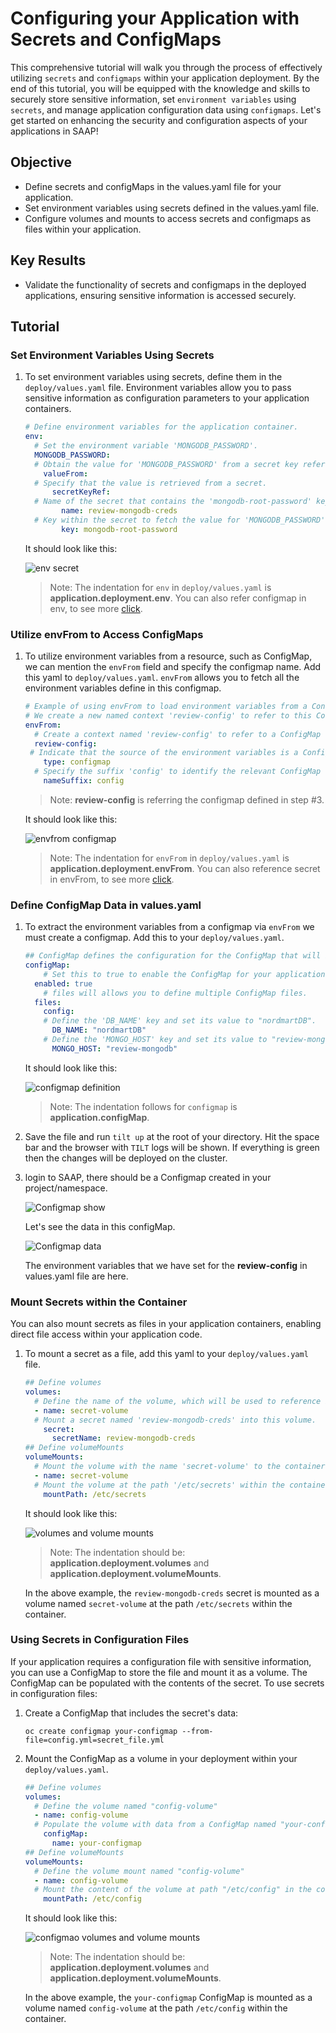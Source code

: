 # Configuring your Application with Secrets and ConfigMaps

This comprehensive tutorial will walk you through the process of effectively utilizing `secrets` and `configmaps` within your application deployment. By the end of this tutorial, you will be equipped with the knowledge and skills to securely store sensitive information, set `environment variables` using `secrets`, and manage application configuration data using `configmaps`. Let's get started on enhancing the security and configuration aspects of your applications in SAAP!

## Objective

- Define secrets and configMaps in the values.yaml file for your application.
- Set environment variables using secrets defined in the values.yaml file.
- Configure volumes and mounts to access secrets and configmaps as files within your application.

## Key Results

- Validate the functionality of secrets and configmaps in the deployed applications, ensuring sensitive information is accessed securely.

## Tutorial

### Set Environment Variables Using Secrets

1. To set environment variables using secrets, define them in the `deploy/values.yaml` file. Environment variables allow you to pass sensitive information as configuration parameters to your application containers.

    ```yaml
    # Define environment variables for the application container.
    env:
      # Set the environment variable 'MONGODB_PASSWORD'.
      MONGODB_PASSWORD:
      # Obtain the value for 'MONGODB_PASSWORD' from a secret key reference.
        valueFrom:
      # Specify that the value is retrieved from a secret.
          secretKeyRef:
      # Name of the secret that contains the 'mongodb-root-password' key.
            name: review-mongodb-creds
      # Key within the secret to fetch the value for 'MONGODB_PASSWORD'.
            key: mongodb-root-password
    ```

    It should look like this:

    ![env secret](images/env-secret.png)

    > Note: The indentation for `env` in `deploy/values.yaml` is **application.deployment.env**. You can also refer configmap in env, to see more [click](https://kubernetes.io/docs/tasks/configure-pod-container/configure-pod-configmap/#define-container-environment-variables-with-data-from-multiple-configmaps).

### Utilize envFrom to Access ConfigMaps

1. To utilize environment variables from a resource, such as ConfigMap, we can mention the `envFrom` field and specify the configmap name. Add this yaml to `deploy/values.yaml`. `envFrom` allows you to fetch all the environment variables define in this configmap.

    ```yaml
    # Example of using envFrom to load environment variables from a ConfigMap
    # We create a new named context 'review-config' to refer to this ConfigMap
    envFrom:
      # Create a context named 'review-config' to refer to a ConfigMap
      review-config:
     # Indicate that the source of the environment variables is a ConfigMap
        type: configmap
      # Specify the suffix 'config' to identify the relevant ConfigMap named 'review-config'
        nameSuffix: config
    ```

    >Note: **review-config** is referring the configmap defined in step #3.

    It should look like this:

    ![envfrom configmap](images/envfrom-config.png)

    > Note: The indentation for `envFrom` in `deploy/values.yaml` is **application.deployment.envFrom**. You can also reference secret in envFrom, to see more [click](https://kubernetes.io/docs/tasks/inject-data-application/distribute-credentials-secure/#configure-all-key-value-pairs-in-a-secret-as-container-environment-variables).

### Define ConfigMap Data in values.yaml

1. To extract the environment variables from a configmap via `envFrom` we must create a configmap. Add this to your `deploy/values.yaml`.

    ```yaml
    ## ConfigMap defines the configuration for the ConfigMap that will be used in your application deployment.
    configMap:
        # Set this to true to enable the ConfigMap for your application.
      enabled: true
        # files will allows you to define multiple ConfigMap files.
      files:
        config:
        # Define the 'DB_NAME' key and set its value to "nordmartDB".
          DB_NAME: "nordmartDB"
        # Define the 'MONGO_HOST' key and set its value to "review-mongodb".
          MONGO_HOST: "review-mongodb"
    ```

    It should look like this:

    ![configmap definition](images/configmap.png)

    > Note: The indentation follows for `configmap` is **application.configMap**.

1. Save the file and run `tilt up` at the root of your directory. Hit the space bar and the browser with `TILT` logs will be shown. If everything is green then the changes will be deployed on the cluster.

1. login to SAAP, there should be a Configmap created in your project/namespace.

    ![Configmap show](images/configmap-show.png)

    Let's see the data in this configMap.

    ![Configmap data](images/configmap-data.png)

    The environment variables that we have set for the **review-config** in values.yaml file are here.

### Mount Secrets within the Container

You can also mount secrets as files in your application containers, enabling direct file access within your application code.

1. To mount a secret as a file, add this yaml to your `deploy/values.yaml` file.

    ```yaml
    ## Define volumes
    volumes:
      # Define the name of the volume, which will be used to reference it in the pod specification.
      - name: secret-volume
      # Mount a secret named 'review-mongodb-creds' into this volume.
        secret:
          secretName: review-mongodb-creds
    ## Define volumeMounts
    volumeMounts:
      # Mount the volume with the name 'secret-volume' to the container.
      - name: secret-volume
      # Mount the volume at the path '/etc/secrets' within the container.
        mountPath: /etc/secrets
    ```

    It should look like this:

    ![volumes and volume mounts](images/volumes-mounts.png)

    > Note: The indentation should be: **application.deployment.volumes** and **application.deployment.volumeMounts**.

    In the above example, the `review-mongodb-creds` secret is mounted as a volume named `secret-volume` at the path `/etc/secrets` within the container.

### Using Secrets in Configuration Files

If your application requires a configuration file with sensitive information, you can use a ConfigMap to store the file and mount it as a volume. The ConfigMap can be populated with the contents of the secret. To use secrets in configuration files:

1. Create a ConfigMap that includes the secret's data:

    `oc create configmap your-configmap --from-file=config.yml=secret_file.yml`

1. Mount the ConfigMap as a volume in your deployment within your `deploy/values.yaml`.

    ```yaml
    ## Define volumes
    volumes:
      # Define the volume named "config-volume"
      - name: config-volume
      # Populate the volume with data from a ConfigMap named "your-configmap"
        configMap:
          name: your-configmap
    ## Define volumeMounts
    volumeMounts:
      # Define the volume mount named "config-volume"
      - name: config-volume
      # Mount the content of the volume at path "/etc/config" in the container
        mountPath: /etc/config
    ```

    It should look like this:

    ![configmao volumes and volume mounts](images/volume-config.png)

    > Note: The indentation should be: **application.deployment.volumes** and **application.deployment.volumeMounts**.

    In the above example, the `your-configmap` ConfigMap is mounted as a volume named `config-volume` at the path `/etc/config` within the container.
